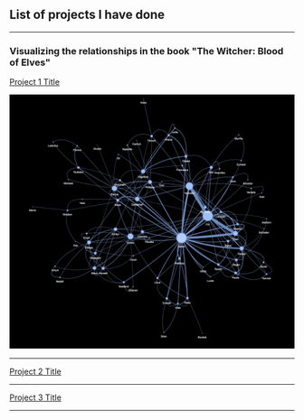 ## List of projects I have done

---

### Visualizing the relationships in the book "The Witcher: Blood of Elves"

[Project 1 Title](/sample_page)

<img src="images/network.png?raw=true"/>

---

[Project 2 Title](/pdf/sample_presentation.pdf)

---

[Project 3 Title](http://example.com/)

---
